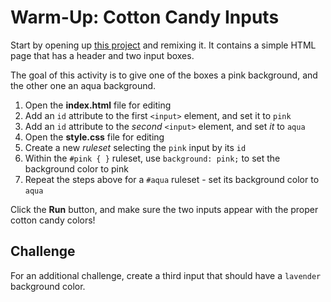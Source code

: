 # Warm-Up: Cotton Candy Inputs
Start by opening up [this project](https://glitch.com/edit/#!/wool-bumpy-receipt) and remixing it. It contains a simple HTML page that has a header and two input boxes.

The goal of this activity is to give one of the boxes a pink background, and the other one an aqua background.

1. Open the **index.html** file for editing
1. Add an `id` attribute to the first `<input>` element, and set it to `pink`
1. Add an `id` attribute to the _second_ `<input>` element, and set _it_ to `aqua`
1. Open the **style.css** file for editing
1. Create a new _ruleset_ selecting the `pink` input by its `id`
1. Within the `#pink { }` ruleset, use `background: pink;` to set the background color to pink
1. Repeat the steps above for a `#aqua` ruleset - set its background color to `aqua`

Click the **Run** button, and make sure the two inputs appear with the proper cotton candy colors!

## Challenge
For an additional challenge, create a third input that should have a `lavender` background color.
